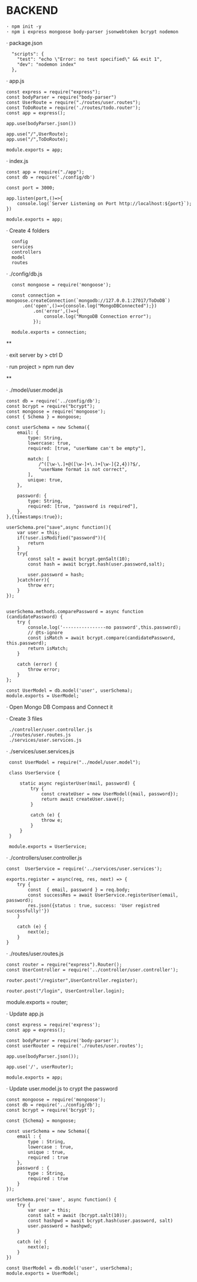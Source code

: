 # BACKEND

    · npm init -y
    · npm i express mongoose body-parser jsonwebtoken bcrypt nodemon

  · package.json
  
      "scripts": {
        "test": "echo \"Error: no test specified\" && exit 1",
        "dev": "nodemon index"
      },
  
  · app.js
  
    const express = require("express");
    const bodyParser = require("body-parser")
    const UserRoute = require("./routes/user.routes");
    const ToDoRoute = require('./routes/todo.router');
    const app = express();
    
    app.use(bodyParser.json())
    
    app.use("/",UserRoute);
    app.use("/",ToDoRoute);
    
    module.exports = app;
  
  · index.js

    const app = require("./app");
    const db = require('./config/db')

    const port = 3000;
    
    app.listen(port,()=>{
        console.log(`Server Listening on Port http://localhost:${port}`);
    })
      
    module.exports = app;

  · Create 4 folders

      config
      services
      controllers
      model
      routes


  · ./config/db.js
    
      const mongoose = require('mongoose');

      const connection = mongoose.createConnection(`mongodb://127.0.0.1:27017/ToDoDB`)
          .on('open',()=>{console.log("MongoDBConnected");})
              .on('error',()=>{
                  console.log("MongoDB Connection error");
              });
    
      module.exports = connection;          

**

 · exit server by > ctrl D
 
 · run project > npm run dev

**


 · ./model/user.model.js

    const db = require('../config/db');
    const bcrypt = require("bcrypt");
    const mongoose = require('mongoose');
    const { Schema } = mongoose;
    
    const userSchema = new Schema({
        email: {
            type: String,
            lowercase: true,
            required: [true, "userName can't be empty"],
           
            match: [
                /^([\w-\.]+@([\w-]+\.)+[\w-]{2,4})?$/,
                "userName format is not correct",
            ],
            unique: true,
        },

        password: {
            type: String,
            required: [true, "password is required"],
        },
    },{timestamps:true});
    
    userSchema.pre("save",async function(){
        var user = this;
        if(!user.isModified("password")){
            return
        }
        try{
            const salt = await bcrypt.genSalt(10);
            const hash = await bcrypt.hash(user.password,salt);
    
            user.password = hash;
        }catch(err){
            throw err;
        }
    });
    
    
    userSchema.methods.comparePassword = async function (candidatePassword) {
        try {
            console.log('----------------no password',this.password);
            // @ts-ignore
            const isMatch = await bcrypt.compare(candidatePassword, this.password);
            return isMatch;
        }
        
        catch (error) {
            throw error;
        }
    };
    
    const UserModel = db.model('user', userSchema);
    module.exports = UserModel;

 · Open Mongo DB Compass and Connect it

 · Create 3 files
     
     ./controller/user.controller.js
     ./routes/user.routes.js
     ./services/user.services.js

 · ./services/user.services.js

     const UserModel = require("../model/user.model");

     class UserService {
    
         static async registerUser(mail, password) {
             try {
                 const createUser = new UserModel({mail, password});
                 return await createUser.save();
             } 
            
             catch (e) {
                 throw e;
             }
         }
     }

     module.exports = UserService;

 · ./controllers/user.controller.js

    const  UserService = require('../services/user.services');

    exports.register = async(req, res, next) => {
        try {
            const  { email, password } = req.body;
            const successRes = await UserService.registerUser(email, password);
            res.json({status : true, success: 'User registred successfully!'})
        } 
        
        catch (e) {
            next(e);
        }
    }

 · ./routes/user.routes.js
    
    const router = require("express").Router();
    const UserController = require('../controller/user.controller');
    
    router.post("/register",UserController.register);
    
    router.post("/login", UserController.login);


module.exports = router;

 · Update app.js

    const express = require('express');
    const app = express();
    
    const bodyParser = require('body-parser');
    const userRouter = require('./routes/user.routes');
    
    app.use(bodyParser.json());
    
    app.use('/', userRouter);
    
    module.exports = app;

 · Update user.model.js to crypt the password

    const mongoose = require('mongoose');
    const db = require('../config/db');
    const bcrypt = require('bcrypt');
    
    const {Schema} = mongoose;
    
    const userSchema = new Schema({
        email : {
            type : String,
            lowercase : true,
            unique : true,
            required : true
        },
        password : {
            type : String,
            required : true
        }
    });
    
    userSchema.pre('save', async function() {
        try {
            var user = this;
            const salt = await (bcrypt.salt(10));
            const hashpwd = await bcrypt.hash(user.password, salt)
            user.password = hashpwd;
        } 
        
        catch (e) {
            next(e);
        }
    })
    
    const UserModel = db.model('user', userSchema);
    module.exports = UserModel;


     
